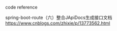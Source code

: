 

code reference 

spring-boot-route（六）整合JApiDocs生成接口文档 https://www.cnblogs.com/zhixie/p/13773562.html